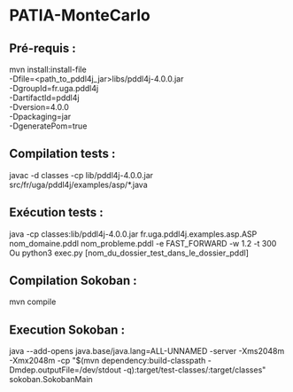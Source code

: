 # PATIA-MonteCarlo

## Pré-requis : 
mvn install:install-file \
   -Dfile=<path_to_pddl4j_jar>libs/pddl4j-4.0.0.jar \
   -DgroupId=fr.uga.pddl4j \
   -DartifactId=pddl4j \
   -Dversion=4.0.0 \
   -Dpackaging=jar \
   -DgeneratePom=true

## Compilation tests :
javac -d classes -cp lib/pddl4j-4.0.0.jar src/fr/uga/pddl4j/examples/asp/*.java

## Exécution tests : 

java -cp classes:lib/pddl4j-4.0.0.jar fr.uga.pddl4j.examples.asp.ASP nom_domaine.pddl nom_probleme.pddl -e FAST_FORWARD -w 1.2 -t 300
Ou
python3 exec.py [nom_du_dossier_test_dans_le_dossier_pddl]

## Compilation Sokoban : 
mvn compile

## Execution Sokoban : 
java --add-opens java.base/java.lang=ALL-UNNAMED       -server -Xms2048m -Xmx2048m       -cp "$(mvn dependency:build-classpath -Dmdep.outputFile=/dev/stdout -q):target/test-classes/:target/classes"       sokoban.SokobanMain
